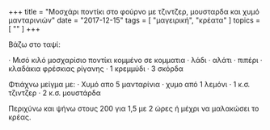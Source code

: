 +++
title = "Μοσχάρι ποντίκι στο φούρνο με τζιντζερ, μουσταρδα και χυμό μανταρινιών"
date = "2017-12-15"
tags = [ "μαγειρική", "κρέατα" ]
topics = [ "" ]
+++

Βάζω στο ταψί:

· Μισό κιλό μοσχαρίσιο ποντίκι κομμένο σε κομματια · λάδι · αλάτι · πιπέρι · κλαδάκια φρέσκιας ρίγανης · 1 κρεμμύδι · 3 σκόρδα

Φτιάχνω μείγμα με: · Χυμό απο 5 μανταρίνια · χυμο από 1 λεμόνι · 1 κ.σ. τζιντζερ · 2 κ.σ. μουστάρδα

Περιχύνω και ψήνω στους 200 για 1,5 με 2 ώρες ή μέχρι να μαλακώσει το κρέας.

